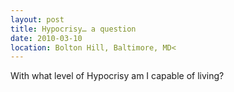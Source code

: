 ```yaml
---
layout: post
title: Hypocrisy… a question
date: 2010-03-10
location: Bolton Hill, Baltimore, MD<
---
```


With what level of Hypocrisy am I capable of living?